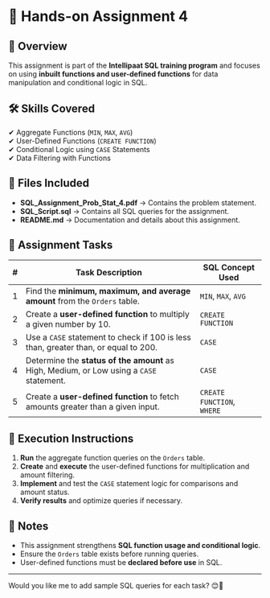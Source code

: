 # 📝 Hands-on Assignment 4  

## 📌 **Overview**  
This assignment is part of the **Intellipaat SQL training program** and focuses on using **inbuilt functions and user-defined functions** for data manipulation and conditional logic in SQL.  

## 🛠 **Skills Covered**  
✔ Aggregate Functions (`MIN`, `MAX`, `AVG`)  
✔ User-Defined Functions (`CREATE FUNCTION`)  
✔ Conditional Logic using `CASE` Statements  
✔ Data Filtering with Functions  

## 📂 **Files Included**  
- **SQL_Assignment_Prob_Stat_4.pdf** → Contains the problem statement.  
- **SQL_Script.sql** → Contains all SQL queries for the assignment.  
- **README.md** → Documentation and details about this assignment.  

## 📖 **Assignment Tasks**  

| #  | Task Description | SQL Concept Used |
|----|----------------|----------------|
| 1  | Find the **minimum, maximum, and average amount** from the `Orders` table. | `MIN`, `MAX`, `AVG` |
| 2  | Create a **user-defined function** to multiply a given number by 10. | `CREATE FUNCTION` |
| 3  | Use a `CASE` statement to check if 100 is less than, greater than, or equal to 200. | `CASE` |
| 4  | Determine the **status of the amount** as High, Medium, or Low using a `CASE` statement. | `CASE` |
| 5  | Create a **user-defined function** to fetch amounts greater than a given input. | `CREATE FUNCTION`, `WHERE` |

## 🚀 **Execution Instructions**  
1. **Run** the aggregate function queries on the `Orders` table.  
2. **Create** and **execute** the user-defined functions for multiplication and amount filtering.  
3. **Implement** and test the `CASE` statement logic for comparisons and amount status.  
4. **Verify results** and optimize queries if necessary.  

## 📢 **Notes**  
- This assignment strengthens **SQL function usage and conditional logic**.  
- Ensure the `Orders` table exists before running queries.  
- User-defined functions must be **declared before use** in SQL.  

---

Would you like me to add sample SQL queries for each task? 😊🚀

